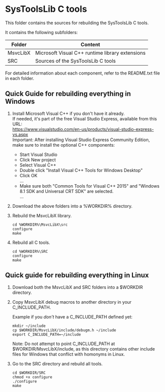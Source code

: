 SysToolsLib C tools
===================

This folder contains the sources for rebuilding the SysToolsLib C tools.

It contains the following subfolders:

Folder		| Content
--------------- | -----------------------------------------------------
MsvcLibX	| Microsoft Visual C++ runtime library extensions
SRC		| Sources of the SysToolsLib C tools

For detailed information about each component, refer to the README.txt file in each folder.


Quick Guide for rebuilding everything in Windows
------------------------------------------------

1. Install Microsoft Visual C++ if you don't have it already.  
   If needed, it's part of the free Visual Studio Express, available from this URL:  
   https://www.visualstudio.com/en-us/products/visual-studio-express-vs.aspx  
   Important: After installing Visual Studio Express Community Edition, make sure to install the optional C++ components:

    - Start Visual Studio
    - Click New project
    - Select Visual C++
    - Double click "Install Visual C++ Tools for Windows Desktop"
    - Click OK  
    ...
    - Make sure both "Common Tools for Visual C++ 2015" and "Windows 8.1 SDK and Universal CRT SDK" are selected.  
    ...

2. Download the above folders into a %WORKDIR% directory.

3. Rebuild the MsvcLibX library.

   ```
   cd %WORKDIR%\MsvcLibX\src
   configure
   make
   ```

4. Rebuild all C tools.

   ```
   cd %WORKDIR%\SRC
   configure
   make
   ```


Quick guide for rebuilding everything in Linux
----------------------------------------------

1. Download both the MsvcLibX and SRC folders into a $WORKDIR directory.

2. Copy MsvcLibX debug macros to another directory in your C_INCLUDE_PATH.

   Example if you *don't* have a C_INCLUDE_PATH defined yet:

   ```
   mkdir ~/include
   cp $WORKDIR/MsvcLibX/include/debugm.h ~/include
   export C_INCLUDE_PATH=~/include
   ```

   Note: Do not attempt to point C_INCLUDE_PATH at $WORKDIR/MsvcLibX/include, as this directory
         contains other include files for Windows that conflict with homonyms in Linux.

3. Go to the SRC directory and rebuild all tools.

   ```
   cd $WORKDIR/SRC
   chmod +x configure
   ./configure
   make
   ```
